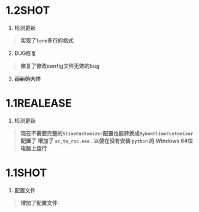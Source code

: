 # 1.2SHOT

1. 检测更新

  > **实现了`lore`多行的格式**

2. BUG修复

  > **修复了修改config文件无效的bug**

3.  ~~画新的大饼~~

# 1.1REALEASE

1. 检测更新

  > **现在不需要完整的`SlimeCustomizer`配置也能转换成`RykenSlimeCustomizer`配置了**
  > **增加了 `sc_to_rsc.exe` . 以便在没有安装 `python` 的 Windows 64位 电脑上运行**

# 1.1SHOT

1. 配置文件

  > **增加了配置文件**

